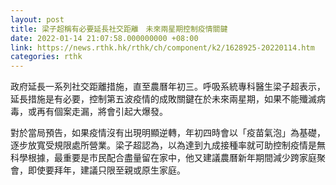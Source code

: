 ```yaml
---
layout: post
title: 梁子超稱有必要延長社交距離　未來兩星期控制疫情關鍵
date: 2022-01-14 21:07:58.000000000 +08:00
link: https://news.rthk.hk/rthk/ch/component/k2/1628925-20220114.htm
categories: rthk
---
```


政府延長一系列社交距離措施，直至農曆年初三。呼吸系統專科醫生梁子超表示，延長措施是有必要，控制第五波疫情的成敗關鍵在於未來兩星期，如果不能殲滅病毒，或再有個案走漏，將會引起大爆發。

對於當局預告，如果疫情沒有出現明顯逆轉，年初四時會以「疫苗氣泡」為基礎，逐步放寬受規限處所營業。梁子超認為，以為達到九成接種率就可助控制疫情是無科學根據，最重要是市民配合盡量留在家中，他又建議農曆新年期間減少跨家庭聚會，即使要拜年，建議只限至親或原生家庭。
